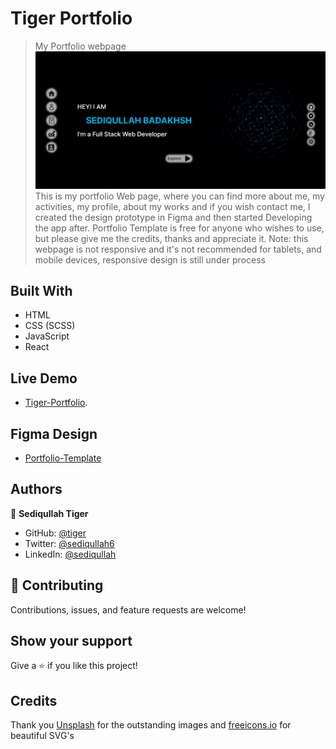 # Tiger Portfolio

> My Portfolio webpage
> ![screenshot](./src/assets/bgImage/screenshot.jpg)
> This is my portfolio Web page, where you can find more about me, my activities, my profile, about my works and if you wish contact me, I created the design prototype in Figma and then started Developing the app after.
> Portfolio Template is free for anyone who wishes to use, but please give me the credits, thanks and appreciate it.
> Note: this webpage is not responsive and it's not recommended for tablets, and mobile devices, responsive design is still under process

## Built With

- HTML
- CSS (SCSS)
- JavaScript
- React

## Live Demo

- [Tiger-Portfolio](https://tiger.github.io/Tiger-portfolio/).

## Figma Design

- [Portfolio-Template](https://www.figma.com/file/pkg4FJX08YZXWVlrJElNyS/Portfolio-Design)

## Authors

👤 **Sediqullah Tiger**

- GitHub: [@tiger](https://github.com/kingtiger874)
- Twitter: [@sediqullah6](https://twitter.com/sediqullah6)
- LinkedIn: [@sediqullah](https://linkedin.com/in/sediqullah)

## 🤝 Contributing

Contributions, issues, and feature requests are welcome!

## Show your support

Give a ⭐️ if you like this project!

## Credits

Thank you [Unsplash](https://unsplash.com) for the outstanding images and [freeicons.io](https://freeicons.io) for beautiful SVG's
